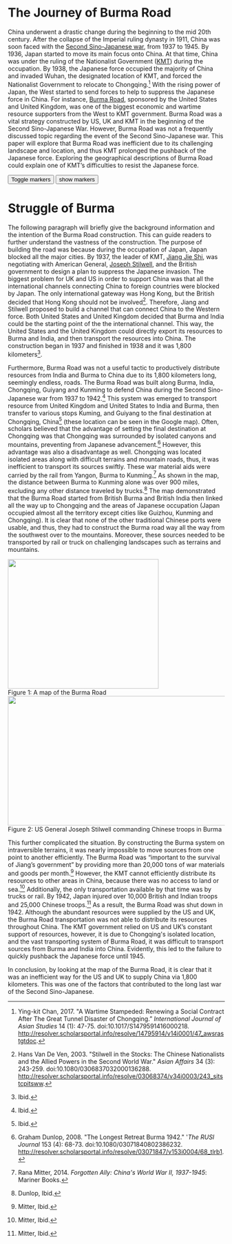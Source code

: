 # The Journey of Burma Road
China underwent a drastic change during the beginning to the mid 20th century. After the collapse of the Imperial ruling dynasty in 1911, China was soon faced with the [Second Sino-Japanese war](https://en.wikipedia.org/wiki/Second_Sino-Japanese_War), from 1937 to 1945. By 1936, Japan started to move its main focus onto China. At that time, China was under the ruling of the Nationalist Government ([KMT](https://en.wikipedia.org/wiki/Kuomintang)) during the occupation. By 1938, the Japanese force occupied the majority of China and invaded Wuhan, the designated location of KMT, and forced the Nationalist Government to relocate to Chongqing.[^1] With the rising power of Japan, the West started to send forces to help to suppress the Japanese force in China. For instance, [Burma Road](http://www.chinarhyming.com/wp-content/uploads/2011/04/Map-of-China-burma-road-Corbis.jpg), sponsored by the United States and United Kingdom, was one of the biggest economic and wartime resource supporters from the West to KMT government. Burma Road was a vital strategy constructed by US, UK and KMT in the beginning of the Second Sino-Japanese War. However, Burma Road was not a frequently discussed topic regarding the event of the Second Sino-Japanese war. This paper will explore that Burma Road was inefficient due to its challenging landscape and location, and thus KMT prolonged the pushback of the Japanese force. Exploring the geographical descriptions of Burma Road could explain one of KMT’s difficulties to resist the Japanese force.

[^1]: Ying-kit Chan, 2017. "A Wartime Stampeded: Renewing a Social Contract After The Great Tunnel Disaster of Chongqing.” _International Journal of Asian Studies_ 14 (1): 47-75. doi:10.1017/S1479591416000218. http://resolver.scholarsportal.info/resolve/14795914/v14i0001/47_awsrastgtdoc.
[^2]: Hans Van De Ven, 2003. "Stilwell in the Stocks: The Chinese Nationalists and the Allied Powers in the Second World War." _Asian Affairs_ 34 (3): 243-259. doi:10.1080/0306837032000136288. http://resolver.scholarsportal.info/resolve/03068374/v34i0003/243_sitstcpitsww.
[^3]: Ibid.
[^4]: Ibid.
[^5]: Ibid.
[^6]: Graham Dunlop, 2008. "The Longest Retreat Burma 1942." '_The RUSI Journal_ 153 (4): 68-73. doi:10.1080/03071840802386232. http://resolver.scholarsportal.info/resolve/03071847/v153i0004/68_tlrb1.
[^7]: Rana Mitter, 2014. _Forgotten Ally: China's World War II, 1937-1945_: Mariner Books.
[^8]: Dunlop, Ibid.
[^9]: Mitter, Ibid.
[^10]: Mitter, Ibid.
[^11]: Mitter, Ibid.



<div class="markers">
  <!-- these buttons hide/show all the markers  -->
  <!-- to hide/show blue or red markers instead, change my_markers below to blue_markers
       to red_markers.  If you have defined your own color (or other) arrays, use those instead -->
  <button onclick="toggleMarkers(my_markers, my_map)" class="rounded" id="hide">Toggle markers</button>
  <button onclick="showMarkers(my_markers, my_map)" id="show"> show markers</button>
</div>
  <div id="mapcontainer">
    <div id="map_canvas"></div>
  </div>
  <div id="map_legend"></div>
</div>

# Struggle of Burma
The following paragraph will briefly give the background information and the intention of the Burma Road construction. This can guide readers to further understand the vastness of the construction. The purpose of building the road was because during the occupation of Japan, Japan blocked all the major cities. By 1937, the leader of KMT, [Jiang Jie Shi](https://en.wikipedia.org/wiki/Chiang_Kai-shek), was negotiating with American General, [Joseph Stilwell](https://en.wikipedia.org/wiki/Joseph_Stilwell), and the British government to design a plan to suppress the Japanese invasion. The biggest problem for UK and US in order to support China was that all the international channels connecting China to foreign countries were blocked by Japan. The only international gateway was Hong Kong, but the British decided that Hong Kong should not be involved[^2]. Therefore, Jiang and Stilwell proposed to build a channel that can connect China to the Western force. Both United States and United Kingdom decided that Burma and India could be the starting point of the the international channel. This way, the United States and the United Kingdom could directly export its resources to Burma and India, and then transport the resources into China. The construction began in 1937 and finished in 1938 and it was 1,800 kilometers[^3].

Furthermore, Burma Road was not a useful tactic to productively distribute resources from India and Burma to China due to its 1,800 kilometers long, seemingly endless, roads. The Burma Road was built along Burma, India, Chongqing, Guiyang and Kunming to defend China during the Second Sino-Japanese war from 1937 to 1942.[^4] This system was emerged to transport resource from United Kingdom and United States to India and Burma, then transfer to various stops Kuming, and Guiyang to the final destination at Chongqing, China[^5] (these location can be seen in the Google map). Often, scholars believed that the advantage of setting the final destination at Chongqing was that Chongqing was surrounded by isolated canyons and mountains, preventing from Japanese advancement.[^6] However, this advantage was also a disadvantage as well. Chongqing was located isolated areas along with difficult terrains and mountain roads, thus, it was inefficient to transport its sources swiftly. These war material aids were carried by the rail from Yangon, Burma to Kunming.[^7] As shown in the map, the distance between Burma to Kunming alone was over 900 miles, excluding any other distance traveled by trucks.[^8] The map demonstrated that the Burma Road started from British Burma and British India then linked all the way up to Chongqing and the areas of Japanese occupation (Japan occupied almost all the territory except cities like Guizhou, Kunming and Chongqing). It is clear that none of the other traditional Chinese ports were usable, and thus, they had to construct the Burma road way all the way from the southwest over to the mountains. Moreover, these sources needed to be transported by rail or truck on challenging landscapes such as terrains and mountains.

<div id="images">
    <a>
        <img src="http://www.chinarhyming.com/wp-content/uploads/2011/04/Map-of-China-burma-road-Corbis.jpg" width="350px" height="300px">
        <div class="caption">Figure 1: A map of the Burma Road</div>
    </a>
    <a>
        <img src="https://www.ibiblio.org/hyperwar/USA/USA-CBI-Mission/img/USA-CBI-Mission-p145a.jpg" width="550px" height="300px">
        <div class="caption">Figure 2: US General Joseph Stilwell commanding Chinese troops in Burma</div>
    </a>
</div>


This further complicated the situation. By constructing the Burma system on intraversible terrains, it was nearly impossible to move sources from one point to another efficiently. The Burma Road was “important to the survival of Jiang’s government” by providing more than 20,000 tons of war materials and goods per month.[^9] However, the KMT cannot efficiently distribute its resources to other areas in China, because there was no access to land or sea.[^10] Additionally, the only transportation available by that time was by trucks or rail. By 1942, Japan injured over 10,000 British and Indian troops and 25,000 Chinese troops.[^11] As a result, the Burma Road was shut down in 1942. Although the abundant resources were supplied by the US and UK, the Burma Road transportation was not able to distribute its resources throughout China. The KMT government relied on US and UK’s constant support of resources, however, it is due to Chongqing's isolated location, and the vast transporting system of Burma Road, it was difficult to transport sources from Burma and India into China. Evidently, this led to the failure to quickly pushback the Japanese force until 1945.

In conclusion, by looking at the map of the Burma Road, it is clear that it was an inefficient way for the US and UK to supply China via 1,800 kilometers. This was one of the factors that contributed to the long last war of the Second Sino-Japanese.
